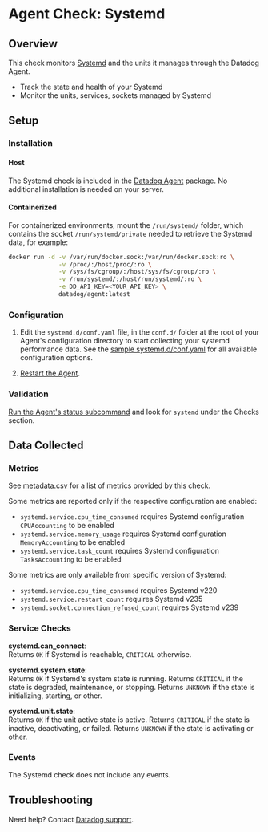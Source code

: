 # Agent Check: Systemd

## Overview

This check monitors [Systemd][1] and the units it manages through the Datadog Agent.

- Track the state and health of your Systemd
- Monitor the units, services, sockets managed by Systemd

## Setup

### Installation

#### Host

The Systemd check is included in the [Datadog Agent][2] package. No additional installation is needed on your server.

#### Containerized

For containerized environments, mount the `/run/systemd/` folder, which contains the socket `/run/systemd/private` needed to retrieve the Systemd data, for example:

```bash
docker run -d -v /var/run/docker.sock:/var/run/docker.sock:ro \
              -v /proc/:/host/proc/:ro \
              -v /sys/fs/cgroup/:/host/sys/fs/cgroup/:ro \
              -v /run/systemd/:/host/run/systemd/:ro \
              -e DD_API_KEY=<YOUR_API_KEY> \
              datadog/agent:latest
```

### Configuration

1. Edit the `systemd.d/conf.yaml` file, in the `conf.d/` folder at the root of your
   Agent's configuration directory to start collecting your systemd performance data.
   See the [sample systemd.d/conf.yaml][3] for all available configuration options.

2. [Restart the Agent][4].

### Validation

[Run the Agent's status subcommand][5] and look for `systemd` under the Checks section.

## Data Collected

### Metrics

See [metadata.csv][6] for a list of metrics provided by this check.

Some metrics are reported only if the respective configuration are enabled:

- `systemd.service.cpu_time_consumed` requires Systemd configuration `CPUAccounting` to be enabled
- `systemd.service.memory_usage` requires Systemd configuration `MemoryAccounting` to be enabled
- `systemd.service.task_count` requires Systemd configuration `TasksAccounting` to be enabled

Some metrics are only available from specific version of Systemd:

- `systemd.service.cpu_time_consumed` requires Systemd v220
- `systemd.service.restart_count` requires Systemd v235
- `systemd.socket.connection_refused_count` requires Systemd v239

### Service Checks

**systemd.can_connect**:<br>
Returns `OK` if Systemd is reachable, `CRITICAL` otherwise.

**systemd.system.state**:<br>
Returns `OK` if Systemd's system state is running. Returns `CRITICAL` if the state is degraded, maintenance, or stopping. Returns `UNKNOWN` if the state is initializing, starting, or other.

**systemd.unit.state**:<br>
Returns `OK` if the unit active state is active. Returns `CRITICAL` if the state is inactive, deactivating, or failed. Returns `UNKNOWN` if the state is activating or other.

### Events

The Systemd check does not include any events.

## Troubleshooting

Need help? Contact [Datadog support][7].

[1]: https://www.freedesktop.org/wiki/Software/systemd/
[2]: https://app.datadoghq.com/account/settings#agent
[3]: https://github.com/DataDog/datadog-agent/blob/master/cmd/agent/dist/conf.d/systemd.d/conf.yaml.example
[4]: https://docs.datadoghq.com/agent/guide/agent-commands/#start-stop-restart-the-agent
[5]: https://docs.datadoghq.com/agent/guide/agent-commands/#agent-status-and-information
[6]: https://github.com/DataDog/integrations-core/blob/master/systemd/metadata.csv
[7]: https://docs.datadoghq.com/help/
[9]: https://github.com/coreos/go-systemd
